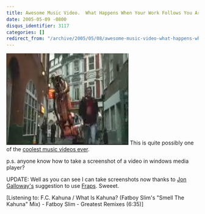```yaml
---
title: Awesome Music Video.  What Happens When Your Work Follows You Around?
date: 2005-05-09 -0800
disqus_identifier: 3117
categories: []
redirect_from: "/archive/2005/05/08/awesome-music-video-what-happens-when-your-work-follows-you-around.aspx/"
---
```


![Music Video Screenshot](/images/CoolVideo.jpg) This is quite possibly
one of the [coolest music videos
ever](http://exodus.interoutemediaservices.com/deliverMedia.asp?id=34205f2d-a938-4d18-908e-31671813fb84&delivery=stream).

p.s. anyone know how to take a screenshot of a video in windows media
player?

UPDATE: Well as you can see I can take screenshots now thanks to [Jon
Galloway's](http://weblogs.asp.net/jgalloway) suggestion to use
[Fraps](http://www.fraps.com/). Sweeet.

[Listening to: F.C. Kahuna / What Is Kahuna? (Fatboy Slim's "Smell The
Kahuna" Mix) - Fatboy Slim - Greatest Remixes (6:35)]

